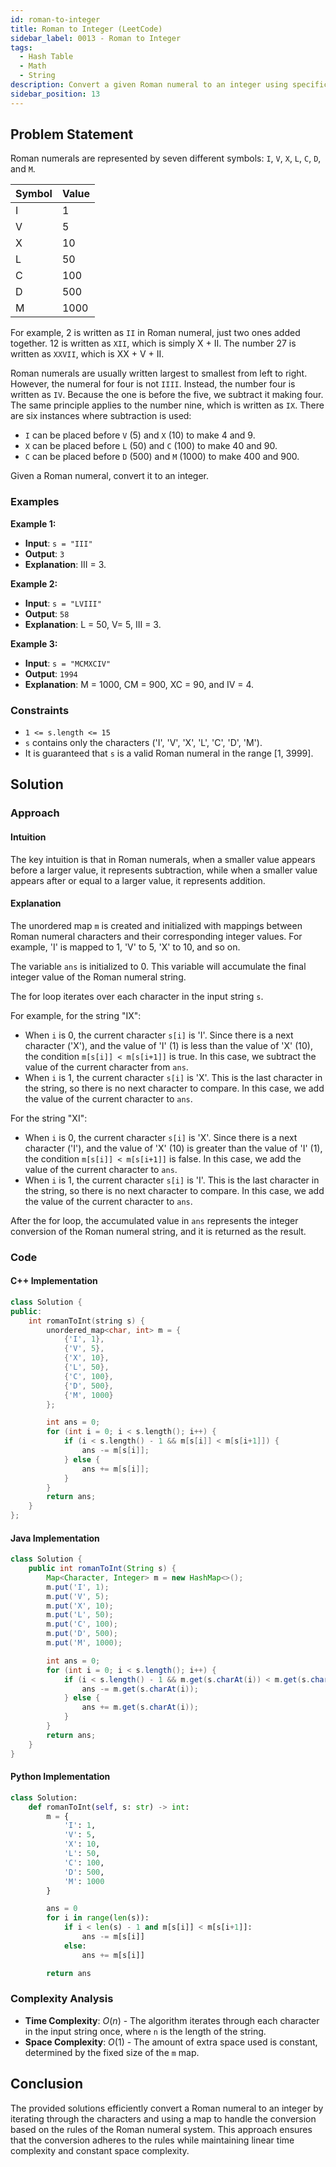 ```yaml
---
id: roman-to-integer
title: Roman to Integer (LeetCode)
sidebar_label: 0013 - Roman to Integer
tags:
  - Hash Table
  - Math
  - String
description: Convert a given Roman numeral to an integer using specific rules for the Roman numeral system.
sidebar_position: 13
---
```


## Problem Statement

Roman numerals are represented by seven different symbols: `I`, `V`, `X`, `L`, `C`, `D`, and `M`.

| Symbol | Value |
| :----- | :---- |
| I      | 1     |
| V      | 5     |
| X      | 10    |
| L      | 50    |
| C      | 100   |
| D      | 500   |
| M      | 1000  |

For example, 2 is written as `II` in Roman numeral, just two ones added together. 12 is written as `XII`, which is simply X + II. The number 27 is written as `XXVII`, which is XX + V + II.

Roman numerals are usually written largest to smallest from left to right. However, the numeral for four is not `IIII`. Instead, the number four is written as `IV`. Because the one is before the five, we subtract it making four. The same principle applies to the number nine, which is written as `IX`. There are six instances where subtraction is used:

- `I` can be placed before `V` (5) and `X` (10) to make 4 and 9.
- `X` can be placed before `L` (50) and `C` (100) to make 40 and 90.
- `C` can be placed before `D` (500) and `M` (1000) to make 400 and 900.

Given a Roman numeral, convert it to an integer.

### Examples

**Example 1:**

- **Input**: `s = "III"`
- **Output**: `3`
- **Explanation**: III = 3.

**Example 2:**

- **Input**: `s = "LVIII"`
- **Output**: `58`
- **Explanation**: L = 50, V= 5, III = 3.

**Example 3:**

- **Input**: `s = "MCMXCIV"`
- **Output**: `1994`
- **Explanation**: M = 1000, CM = 900, XC = 90, and IV = 4.

### Constraints

- `1 <= s.length <= 15`
- `s` contains only the characters ('I', 'V', 'X', 'L', 'C', 'D', 'M').
- It is guaranteed that `s` is a valid Roman numeral in the range [1, 3999].

## Solution

### Approach

#### Intuition

The key intuition is that in Roman numerals, when a smaller value appears before a larger value, it represents subtraction, while when a smaller value appears after or equal to a larger value, it represents addition.

#### Explanation

The unordered map `m` is created and initialized with mappings between Roman numeral characters and their corresponding integer values. For example, 'I' is mapped to 1, 'V' to 5, 'X' to 10, and so on.

The variable `ans` is initialized to 0. This variable will accumulate the final integer value of the Roman numeral string.

The for loop iterates over each character in the input string `s`.

For example, for the string "IX":

- When `i` is 0, the current character `s[i]` is 'I'. Since there is a next character ('X'), and the value of 'I' (1) is less than the value of 'X' (10), the condition `m[s[i]] < m[s[i+1]]` is true. In this case, we subtract the value of the current character from `ans`.
- When `i` is 1, the current character `s[i]` is 'X'. This is the last character in the string, so there is no next character to compare. In this case, we add the value of the current character to `ans`.

For the string "XI":

- When `i` is 0, the current character `s[i]` is 'X'. Since there is a next character ('I'), and the value of 'X' (10) is greater than the value of 'I' (1), the condition `m[s[i]] < m[s[i+1]]` is false. In this case, we add the value of the current character to `ans`.
- When `i` is 1, the current character `s[i]` is 'I'. This is the last character in the string, so there is no next character to compare. In this case, we add the value of the current character to `ans`.

After the for loop, the accumulated value in `ans` represents the integer conversion of the Roman numeral string, and it is returned as the result.

### Code

#### C++ Implementation

```cpp
class Solution {
public:
    int romanToInt(string s) {
        unordered_map<char, int> m = {
            {'I', 1},
            {'V', 5},
            {'X', 10},
            {'L', 50},
            {'C', 100},
            {'D', 500},
            {'M', 1000}
        };

        int ans = 0;
        for (int i = 0; i < s.length(); i++) {
            if (i < s.length() - 1 && m[s[i]] < m[s[i+1]]) {
                ans -= m[s[i]];
            } else {
                ans += m[s[i]];
            }
        }
        return ans;
    }
};
```

#### Java Implementation

```java
class Solution {
    public int romanToInt(String s) {
        Map<Character, Integer> m = new HashMap<>();
        m.put('I', 1);
        m.put('V', 5);
        m.put('X', 10);
        m.put('L', 50);
        m.put('C', 100);
        m.put('D', 500);
        m.put('M', 1000);

        int ans = 0;
        for (int i = 0; i < s.length(); i++) {
            if (i < s.length() - 1 && m.get(s.charAt(i)) < m.get(s.charAt(i+1))) {
                ans -= m.get(s.charAt(i));
            } else {
                ans += m.get(s.charAt(i));
            }
        }
        return ans;
    }
}
```

#### Python Implementation

```python
class Solution:
    def romanToInt(self, s: str) -> int:
        m = {
            'I': 1,
            'V': 5,
            'X': 10,
            'L': 50,
            'C': 100,
            'D': 500,
            'M': 1000
        }

        ans = 0
        for i in range(len(s)):
            if i < len(s) - 1 and m[s[i]] < m[s[i+1]]:
                ans -= m[s[i]]
            else:
                ans += m[s[i]]

        return ans
```

### Complexity Analysis

- **Time Complexity**: $O(n)$ - The algorithm iterates through each character in the input string once, where `n` is the length of the string.
- **Space Complexity**: $O(1)$ - The amount of extra space used is constant, determined by the fixed size of the `m` map.

## Conclusion

The provided solutions efficiently convert a Roman numeral to an integer by iterating through the characters and using a map to handle the conversion based on the rules of the Roman numeral system. This approach ensures that the conversion adheres to the rules while maintaining linear time complexity and constant space complexity.
